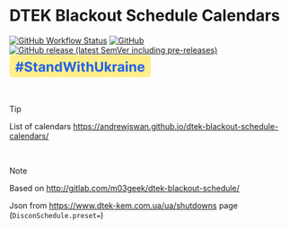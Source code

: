 # DTEK Blackout Schedule Calendars

[![GitHub Workflow Status](https://img.shields.io/github/actions/workflow/status/andrewjswan/dtek-blackout-schedule-calendars/build.yml?logo=github)](https://github.com/andrewjswan/dtek-blackout-schedule-calendars/actions)
[![GitHub](https://img.shields.io/github/license/andrewjswan/dtek-blackout-schedule-calendars?color=blue)](https://github.com/andrewjswan/dtek-blackout-schedule-calendars/blob/master/LICENSE)
[![GitHub release (latest SemVer including pre-releases)](https://img.shields.io/github/v/release/andrewjswan/dtek-blackout-schedule-calendars?include_prereleases)](https://github.com/andrewjswan/dtek-blackout-schedule-calendars/releases)
[![StandWithUkraine](https://raw.githubusercontent.com/vshymanskyy/StandWithUkraine/main/badges/StandWithUkraine.svg)](https://github.com/vshymanskyy/StandWithUkraine/blob/main/docs/README.md)

<br />

> [!TIP]
> List of calendars https://andrewjswan.github.io/dtek-blackout-schedule-calendars/

<br />

> [!NOTE]
> Based on http://gitlab.com/m03geek/dtek-blackout-schedule/
> 
> Json from https://www.dtek-kem.com.ua/ua/shutdowns page (`DisconSchedule.preset=`)
